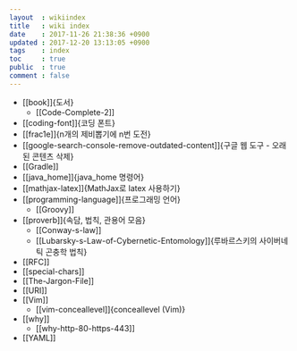 ```yaml
---
layout  : wikiindex
title   : wiki index
date    : 2017-11-26 21:38:36 +0900
updated : 2017-12-20 13:13:05 +0900
tags    : index
toc     : true
public  : true
comment : false
---
```


* [[book]]{도서}
    * [[Code-Complete-2]]
* [[coding-font]]{코딩 폰트}
* [[frac1e]]{n개의 제비뽑기에 n번 도전}
* [[google-search-console-remove-outdated-content]]{구글 웹 도구 - 오래된 콘텐츠 삭제}
* [[Gradle]]
* [[java_home]]{java_home 명령어}
* [[mathjax-latex]]{MathJax로 latex 사용하기}
* [[programming-language]]{프로그래밍 언어}
    * [[Groovy]]
* [[proverb]]{속담, 법칙, 관용어 모음}
    * [[Conway-s-law]]
    * [[Lubarsky-s-Law-of-Cybernetic-Entomology]]{루바르스키의 사이버네틱 곤충학 법칙}
* [[RFC]]
* [[special-chars]]
* [[The-Jargon-File]]
* [[URI]]
* [[Vim]]
    * [[vim-conceallevel]]{conceallevel (Vim)}
* [[why]]
    * [[why-http-80-https-443]]
* [[YAML]]
